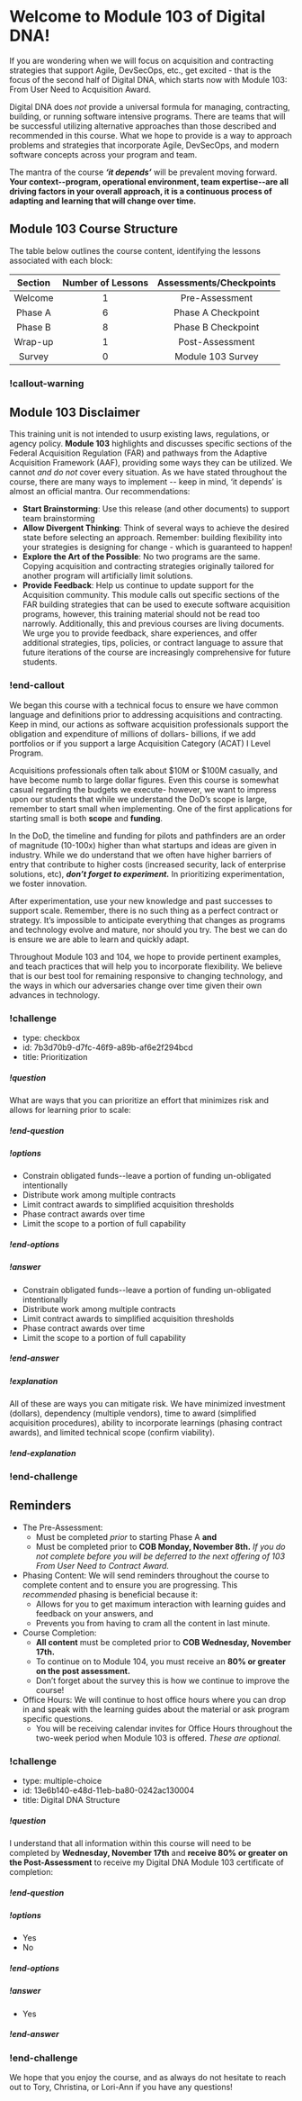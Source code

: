 # Welcome to Module 103 of Digital DNA!


If you are wondering when we will focus on acquisition and contracting strategies that support Agile, DevSecOps, etc., get excited - that is the focus of the second half of Digital DNA, which starts now with Module 103: From User Need to Acquisition Award. 

Digital DNA does _not_ provide a universal formula for managing, contracting, building, or running software intensive programs. There are teams that will be successful utilizing alternative approaches than those described and recommended in this course. What we hope to provide is a way to approach problems and strategies that incorporate Agile, DevSecOps, and modern software concepts across your program and team. 

The mantra of the course ***‘it depends’*** will be prevalent moving forward. **Your context--program, operational environment, team expertise--are all driving factors in your overall approach, it is a continuous process of adapting and learning that will change over time.**

## Module 103 Course Structure

The table below outlines the course content, identifying the lessons associated with each block:

|**Section**|**Number of Lessons**|**Assessments/Checkpoints**|
|:---:|:---:|:---:|
| Welcome | 1 | Pre-Assessment | 
| Phase A | 6 | Phase A Checkpoint |
| Phase B | 8 | Phase B Checkpoint |
| Wrap-up | 1 | Post-Assessment | 
| Survey | 0 | Module 103 Survey | 


### !callout-warning
## Module 103 Disclaimer
This training unit is not intended to usurp existing laws, regulations, or agency policy. **Module 103** highlights and discusses specific sections of the Federal Acquisition Regulation (FAR) and pathways from the Adaptive Acquisition Framework (AAF), providing some ways they can be utilized. We cannot _and do not_ cover every situation. As we have stated throughout the course, there are many ways to implement -- keep in mind, ‘it depends’ is almost an official mantra. Our recommendations:

* **Start Brainstorming**: Use this release (and other documents) to support team brainstorming
* **Allow Divergent Thinking**: Think of several ways to achieve the desired state before selecting an approach. Remember: building flexibility into your strategies is designing for change - which is guaranteed to happen!
* **Explore the Art of the Possible**: No two programs are the same. Copying acquisition and contracting strategies originally tailored for another program will artificially limit solutions.
* **Provide Feedback**: Help us continue to update support for the Acquisition community. This module calls out specific sections of the FAR  building strategies that can be used to execute software acquisition programs, however, this training material should not be read too narrowly. Additionally, this and previous courses are living documents. We urge you to provide feedback, share experiences, and offer additional strategies, tips, policies, or contract language to assure that future iterations of the course are increasingly comprehensive for future students.

### !end-callout

We began this course with a technical focus to ensure we have common language and definitions prior to addressing acquisitions and contracting. Keep in mind, our actions as software acquisition professionals support the obligation and expenditure of millions  of dollars- billions, if we add portfolios or if you support a large Acquisition Category (ACAT) I Level Program.

Acquisitions professionals often talk about $10M or $100M casually, and have become numb to large dollar figures. Even this course is somewhat casual regarding the budgets we execute- however, we want to impress upon our students that while we understand the DoD’s scope is large, remember to start small when implementing. One of the first applications for starting small is both **scope** and **funding**.

In the DoD, the timeline and funding for pilots and pathfinders are an order of magnitude (10-100x) higher than what startups and ideas are given in industry. While we do understand that we often have higher barriers of entry that contribute to higher costs (increased security, lack of enterprise solutions, etc), ***don’t forget to experiment.*** In prioritizing experimentation, we foster innovation.

After experimentation, use your new knowledge and past successes to support scale. Remember, there is no such thing as a perfect contract or strategy. It’s impossible to anticipate everything that changes as programs and technology evolve and mature, nor should you try. The best we can do is ensure we are able to learn and quickly adapt. 

Throughout Module 103 and 104, we hope to provide pertinent examples, and teach practices that will help you to incorporate flexibility. We believe that is our best tool for remaining responsive to changing technology, and the ways in which our adversaries change over time given their own advances in technology.


### !challenge

* type: checkbox
* id: 7b3d70b9-d7fc-46f9-a89b-af6e2f294bcd
* title: Prioritization
<!-- * points: [1] (optional, the number of points for scoring as a checkpoint) -->
<!-- * topics: [python, pandas] (optional the topics for analyzing points) -->

##### !question

What are ways that you can prioritize an effort that minimizes risk and allows for learning prior to scale:

##### !end-question

##### !options

* Constrain obligated funds--leave a portion of funding un-obligated intentionally
* Distribute work among multiple contracts
* Limit contract awards to simplified acquisition thresholds
* Phase contract awards over time
* Limit the scope to a portion of full capability

##### !end-options

##### !answer

* Constrain obligated funds--leave a portion of funding un-obligated intentionally
* Distribute work among multiple contracts
* Limit contract awards to simplified acquisition thresholds
* Phase contract awards over time
* Limit the scope to a portion of full capability

##### !end-answer

##### !explanation
All of these are ways you can mitigate risk. We have minimized investment (dollars), dependency (multiple vendors), time to award (simplified acquisition procedures), ability to incorporate learnings (phasing contract awards), and limited technical scope (confirm viability).
##### !end-explanation
<!-- other optional sections -->
<!-- !hint - !end-hint (markdown, hidden, students click to view) -->
<!-- !rubric - !end-rubric (markdown, instructors can see while scoring a checkpoint) -->
<!-- !explanation - !end-explanation (markdown, students can see after answering correctly) -->

### !end-challenge

## Reminders
* The Pre-Assessment:
    * Must be completed *prior* to starting Phase A **and** 
    * Must be completed prior to **COB Monday, November 8th.** _If you do not complete before you will be deferred to the next offering of 103 From User Need to Contract Award._
* Phasing Content: We will send reminders throughout the course to complete content and to ensure you are progressing. This _recommended_ phasing is beneficial because it: 
    * Allows for you to get maximum interaction with learning guides and feedback on your answers, and
    * Prevents you from having to cram all the content in last minute.
* Course Completion: 
    * **All content** must be completed prior to **COB Wednesday, November 17th.**
    * To continue on to Module 104, you must receive an **80% or greater on the post assessment.** 
    * Don’t forget about the survey this is how we continue to improve the course!
* Office Hours: We will continue to host office hours where you can drop in and speak with the learning guides about the material or ask program specific questions.
    * You will be receiving calendar invites for Office Hours throughout the two-week period when Module 103 is offered. _These are optional._


 <!-- >>>>>>>>>>>>>>>>>>>>>> BEGIN CHALLENGE >>>>>>>>>>>>>>>>>>>>>> -->
 <!-- Replace everything in square brackets [] and remove brackets  -->

 ### !challenge

 * type: multiple-choice
 * id: 13e6b140-e48d-11eb-ba80-0242ac130004
 * title: Digital DNA Structure
 <!-- * points: [1] (optional, the number of points for scoring as a checkpoint) -->
 <!-- * topics: [python, pandas] (optional the topics for analyzing points) -->

 ##### !question

I understand that all information within this course will need to be completed by **Wednesday, November 17th** and **receive 80% or greater on the Post-Assessment** to receive my Digital DNA Module 103 certificate of completion:

 ##### !end-question

 ##### !options

 * Yes
 * No

 ##### !end-options

 ##### !answer

 * Yes

 ##### !end-answer

 <!-- other optional sections -->
 <!-- !hint - !end-hint (markdown, hidden, students click to view) -->
 <!-- !rubric - !end-rubric (markdown, instructors can see while scoring a checkpoint) -->
 <!-- !explanation - !end-explanation (markdown, students can see after answering correctly) -->

 ### !end-challenge
 
  We hope that you enjoy the course, and as always do not hesitate to reach out to Tory, Christina, or Lori-Ann if you have any questions!
